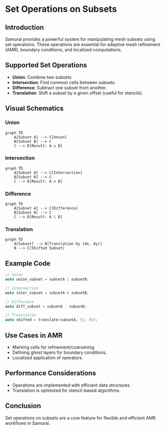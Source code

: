 # Set Operations on Subsets

## Introduction

Samurai provides a powerful system for manipulating mesh subsets using set operations. These operations are essential for adaptive mesh refinement (AMR), boundary conditions, and localized computations.

## Supported Set Operations

- **Union**: Combine two subsets.
- **Intersection**: Find common cells between subsets.
- **Difference**: Subtract one subset from another.
- **Translation**: Shift a subset by a given offset (useful for stencils).

## Visual Schematics

### Union

```mermaid
graph TD
    A[Subset A] --> C[Union]
    B[Subset B] --> C
    C --> D[Result: A ∪ B]
```

### Intersection

```mermaid
graph TD
    A[Subset A] --> C[Intersection]
    B[Subset B] --> C
    C --> D[Result: A ∩ B]
```

### Difference

```mermaid
graph TD
    A[Subset A] --> C[Difference]
    B[Subset B] --> C
    C --> D[Result: A \ B]
```

### Translation

```mermaid
graph TD
    A[Subset] --> B[Translation by (dx, dy)]
    B --> C[Shifted Subset]
```

## Example Code

```cpp
// Union
auto union_subset = subsetA | subsetB;

// Intersection
auto inter_subset = subsetA & subsetB;

// Difference
auto diff_subset = subsetA - subsetB;

// Translation
auto shifted = translate(subsetA, {1, 0});
```

## Use Cases in AMR

- Marking cells for refinement/coarsening.
- Defining ghost layers for boundary conditions.
- Localized application of operators.

## Performance Considerations

- Operations are implemented with efficient data structures.
- Translation is optimized for stencil-based algorithms.

## Conclusion

Set operations on subsets are a core feature for flexible and efficient AMR workflows in Samurai. 